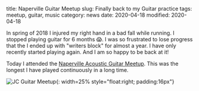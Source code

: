 title: Naperville Guitar Meetup
slug: Finally back to my Guitar practice
tags: meetup, guitar, music
category: news
date: 2020-04-18
modified: 2020-04-18

In spring of 2018 I injured my right hand in a bad fall while running.  I stopped playing guitar for 6 months 😱.   I was so frustrated to lose progress that the I ended up with "writers block" for almost a year.   I have only recently started playing again.  And I am so happy to be back at it!

Today I attended the [Naperville Acoustic Guitar Meetup](https://www.meetup.com/Naperville-Acoustic-Guitar-Meetup/).  This was the longest I have played continuously in a long time.

![JC Guitar Meetup]({static}/images/IMG_1591.JPG){: width=25% style="float:right; padding:16px"}    

